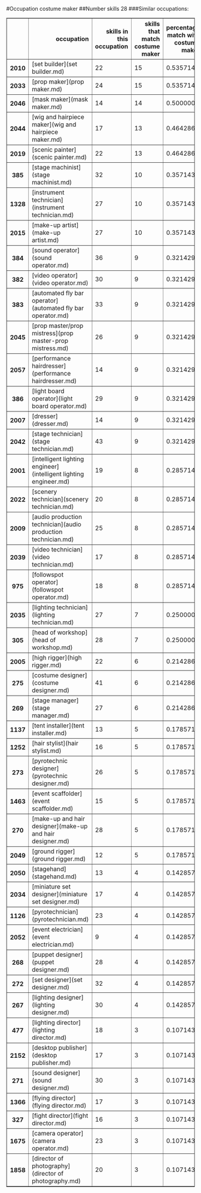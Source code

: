 #Occupation costume maker
##Number skills 28
###Similar occupations:
<table border="1" class="dataframe">
  <thead>
    <tr style="text-align: right;">
      <th></th>
      <th>occupation</th>
      <th>skills in this occupation</th>
      <th>skills that match costume maker</th>
      <th>percentage match with costume maker</th>
      <th>skills not in costume maker</th>
    </tr>
  </thead>
  <tbody>
    <tr>
      <th>2010</th>
      <td>[set builder](set builder.md)</td>
      <td>22</td>
      <td>15</td>
      <td>0.535714</td>
      <td>7</td>
    </tr>
    <tr>
      <th>2033</th>
      <td>[prop maker](prop maker.md)</td>
      <td>24</td>
      <td>15</td>
      <td>0.535714</td>
      <td>9</td>
    </tr>
    <tr>
      <th>2046</th>
      <td>[mask maker](mask maker.md)</td>
      <td>14</td>
      <td>14</td>
      <td>0.500000</td>
      <td>0</td>
    </tr>
    <tr>
      <th>2044</th>
      <td>[wig and hairpiece maker](wig and hairpiece maker.md)</td>
      <td>17</td>
      <td>13</td>
      <td>0.464286</td>
      <td>4</td>
    </tr>
    <tr>
      <th>2019</th>
      <td>[scenic painter](scenic painter.md)</td>
      <td>22</td>
      <td>13</td>
      <td>0.464286</td>
      <td>9</td>
    </tr>
    <tr>
      <th>385</th>
      <td>[stage machinist](stage machinist.md)</td>
      <td>32</td>
      <td>10</td>
      <td>0.357143</td>
      <td>22</td>
    </tr>
    <tr>
      <th>1328</th>
      <td>[instrument technician](instrument technician.md)</td>
      <td>27</td>
      <td>10</td>
      <td>0.357143</td>
      <td>17</td>
    </tr>
    <tr>
      <th>2015</th>
      <td>[make-up artist](make-up artist.md)</td>
      <td>27</td>
      <td>10</td>
      <td>0.357143</td>
      <td>17</td>
    </tr>
    <tr>
      <th>384</th>
      <td>[sound operator](sound operator.md)</td>
      <td>36</td>
      <td>9</td>
      <td>0.321429</td>
      <td>27</td>
    </tr>
    <tr>
      <th>382</th>
      <td>[video operator](video operator.md)</td>
      <td>30</td>
      <td>9</td>
      <td>0.321429</td>
      <td>21</td>
    </tr>
    <tr>
      <th>383</th>
      <td>[automated fly bar operator](automated fly bar operator.md)</td>
      <td>33</td>
      <td>9</td>
      <td>0.321429</td>
      <td>24</td>
    </tr>
    <tr>
      <th>2045</th>
      <td>[prop master/prop mistress](prop master-prop mistress.md)</td>
      <td>26</td>
      <td>9</td>
      <td>0.321429</td>
      <td>17</td>
    </tr>
    <tr>
      <th>2057</th>
      <td>[performance hairdresser](performance hairdresser.md)</td>
      <td>14</td>
      <td>9</td>
      <td>0.321429</td>
      <td>5</td>
    </tr>
    <tr>
      <th>386</th>
      <td>[light board operator](light board operator.md)</td>
      <td>29</td>
      <td>9</td>
      <td>0.321429</td>
      <td>20</td>
    </tr>
    <tr>
      <th>2007</th>
      <td>[dresser](dresser.md)</td>
      <td>14</td>
      <td>9</td>
      <td>0.321429</td>
      <td>5</td>
    </tr>
    <tr>
      <th>2042</th>
      <td>[stage technician](stage technician.md)</td>
      <td>43</td>
      <td>9</td>
      <td>0.321429</td>
      <td>34</td>
    </tr>
    <tr>
      <th>2001</th>
      <td>[intelligent lighting engineer](intelligent lighting engineer.md)</td>
      <td>19</td>
      <td>8</td>
      <td>0.285714</td>
      <td>11</td>
    </tr>
    <tr>
      <th>2022</th>
      <td>[scenery technician](scenery technician.md)</td>
      <td>20</td>
      <td>8</td>
      <td>0.285714</td>
      <td>12</td>
    </tr>
    <tr>
      <th>2009</th>
      <td>[audio production technician](audio production technician.md)</td>
      <td>25</td>
      <td>8</td>
      <td>0.285714</td>
      <td>17</td>
    </tr>
    <tr>
      <th>2039</th>
      <td>[video technician](video technician.md)</td>
      <td>17</td>
      <td>8</td>
      <td>0.285714</td>
      <td>9</td>
    </tr>
    <tr>
      <th>975</th>
      <td>[followspot operator](followspot operator.md)</td>
      <td>18</td>
      <td>8</td>
      <td>0.285714</td>
      <td>10</td>
    </tr>
    <tr>
      <th>2035</th>
      <td>[lighting technician](lighting technician.md)</td>
      <td>27</td>
      <td>7</td>
      <td>0.250000</td>
      <td>20</td>
    </tr>
    <tr>
      <th>305</th>
      <td>[head of workshop](head of workshop.md)</td>
      <td>28</td>
      <td>7</td>
      <td>0.250000</td>
      <td>21</td>
    </tr>
    <tr>
      <th>2005</th>
      <td>[high rigger](high rigger.md)</td>
      <td>22</td>
      <td>6</td>
      <td>0.214286</td>
      <td>16</td>
    </tr>
    <tr>
      <th>275</th>
      <td>[costume designer](costume designer.md)</td>
      <td>41</td>
      <td>6</td>
      <td>0.214286</td>
      <td>35</td>
    </tr>
    <tr>
      <th>269</th>
      <td>[stage manager](stage manager.md)</td>
      <td>27</td>
      <td>6</td>
      <td>0.214286</td>
      <td>21</td>
    </tr>
    <tr>
      <th>1137</th>
      <td>[tent installer](tent installer.md)</td>
      <td>13</td>
      <td>5</td>
      <td>0.178571</td>
      <td>8</td>
    </tr>
    <tr>
      <th>1252</th>
      <td>[hair stylist](hair stylist.md)</td>
      <td>16</td>
      <td>5</td>
      <td>0.178571</td>
      <td>11</td>
    </tr>
    <tr>
      <th>273</th>
      <td>[pyrotechnic designer](pyrotechnic designer.md)</td>
      <td>26</td>
      <td>5</td>
      <td>0.178571</td>
      <td>21</td>
    </tr>
    <tr>
      <th>1463</th>
      <td>[event scaffolder](event scaffolder.md)</td>
      <td>15</td>
      <td>5</td>
      <td>0.178571</td>
      <td>10</td>
    </tr>
    <tr>
      <th>270</th>
      <td>[make-up and hair designer](make-up and hair designer.md)</td>
      <td>28</td>
      <td>5</td>
      <td>0.178571</td>
      <td>23</td>
    </tr>
    <tr>
      <th>2049</th>
      <td>[ground rigger](ground rigger.md)</td>
      <td>12</td>
      <td>5</td>
      <td>0.178571</td>
      <td>7</td>
    </tr>
    <tr>
      <th>2050</th>
      <td>[stagehand](stagehand.md)</td>
      <td>13</td>
      <td>4</td>
      <td>0.142857</td>
      <td>9</td>
    </tr>
    <tr>
      <th>2034</th>
      <td>[miniature set designer](miniature set designer.md)</td>
      <td>17</td>
      <td>4</td>
      <td>0.142857</td>
      <td>13</td>
    </tr>
    <tr>
      <th>1126</th>
      <td>[pyrotechnician](pyrotechnician.md)</td>
      <td>23</td>
      <td>4</td>
      <td>0.142857</td>
      <td>19</td>
    </tr>
    <tr>
      <th>2052</th>
      <td>[event electrician](event electrician.md)</td>
      <td>9</td>
      <td>4</td>
      <td>0.142857</td>
      <td>5</td>
    </tr>
    <tr>
      <th>268</th>
      <td>[puppet designer](puppet designer.md)</td>
      <td>28</td>
      <td>4</td>
      <td>0.142857</td>
      <td>24</td>
    </tr>
    <tr>
      <th>272</th>
      <td>[set designer](set designer.md)</td>
      <td>32</td>
      <td>4</td>
      <td>0.142857</td>
      <td>28</td>
    </tr>
    <tr>
      <th>267</th>
      <td>[lighting designer](lighting designer.md)</td>
      <td>30</td>
      <td>4</td>
      <td>0.142857</td>
      <td>26</td>
    </tr>
    <tr>
      <th>477</th>
      <td>[lighting director](lighting director.md)</td>
      <td>18</td>
      <td>3</td>
      <td>0.107143</td>
      <td>15</td>
    </tr>
    <tr>
      <th>2152</th>
      <td>[desktop publisher](desktop publisher.md)</td>
      <td>17</td>
      <td>3</td>
      <td>0.107143</td>
      <td>14</td>
    </tr>
    <tr>
      <th>271</th>
      <td>[sound designer](sound designer.md)</td>
      <td>30</td>
      <td>3</td>
      <td>0.107143</td>
      <td>27</td>
    </tr>
    <tr>
      <th>1366</th>
      <td>[flying director](flying director.md)</td>
      <td>17</td>
      <td>3</td>
      <td>0.107143</td>
      <td>14</td>
    </tr>
    <tr>
      <th>327</th>
      <td>[fight director](fight director.md)</td>
      <td>16</td>
      <td>3</td>
      <td>0.107143</td>
      <td>13</td>
    </tr>
    <tr>
      <th>1675</th>
      <td>[camera operator](camera operator.md)</td>
      <td>23</td>
      <td>3</td>
      <td>0.107143</td>
      <td>20</td>
    </tr>
    <tr>
      <th>1858</th>
      <td>[director of photography](director of photography.md)</td>
      <td>20</td>
      <td>3</td>
      <td>0.107143</td>
      <td>17</td>
    </tr>
  </tbody>
</table>
